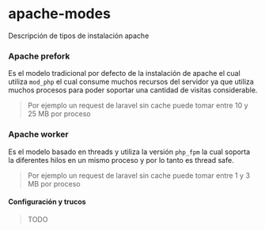 # apache-modes
Descripción de tipos de instalación apache

### Apache prefork

Es el modelo tradicional por defecto de la instalación de apache el cual utiliza `mod_php` el cual consume muchos recursos del servidor ya que utiliza muchos procesos para poder soportar una cantidad de visitas considerable.

> Por ejemplo un request de laravel sin cache puede tomar entre 10 y 25 MB por proceso

### Apache worker

Es el modelo basado en threads y utiliza la versión `php_fpm` la cual soporta la diferentes hilos en un mismo proceso y por lo tanto es thread safe.

> Por ejemplo un request de laravel sin cache puede tomar entre 1 y 3 MB por proceso

#### Configuración y trucos
> TODO
